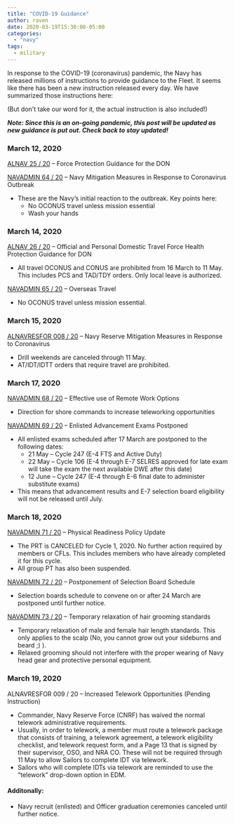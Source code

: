 ```yaml
---
title: "COVID-19 Guidance"
author: raven
date: 2020-03-19T15:30:00-05:00
categories:
  - "navy"
tags:
  - military
---
```


In response to the COVID-19 (coronavirus) pandemic, the Navy has released millions of instructions to provide guidance to the Fleet. It seems like there has been a new instruction released every day. We have summarized those instructions here:

(But don't take our word for it, the actual instruction is also included!)

<!--more-->

***Note: Since this is an on-going pandemic, this post will be updated as new guidance is put out. Check back to stay updated!***

<h3>March 12, 2020</h3>

[ALNAV 25 / 20](https://www.public.navy.mil/bupers-npc/reference/messages/Documents/ALNAVS/ALN2020/ALN20025.txt) – Force Protection Guidance for the DON

[NAVADMIN 64 / 20](https://www.public.navy.mil/bupers-npc/reference/messages/Documents/NAVADMINS/NAV2020/NAV20064.txt) – Navy Mitigation Measures in Response to Coronavirus Outbreak

* These are the Navy’s initial reaction to the outbreak. Key points here: 
    * No OCONUS travel unless mission essential
    * Wash your hands

<h3>March 14, 2020</h3>

[ALNAV 26 / 20](https://www.public.navy.mil/bupers-npc/reference/messages/Documents/ALNAVS/ALN2020/ALN20026.txt) – Official and Personal Domestic Travel Force Health Protection Guidance for DON

* All travel OCONUS and CONUS are prohibited from 16 March to 11 May. This includes PCS and TAD/TDY orders. Only local leave is authorized.

[NAVADMIN 65 / 20](https://www.public.navy.mil/bupers-npc/reference/messages/Documents/NAVADMINS/NAV2020/NAV20065.txt) – Overseas Travel

* No OCONUS travel unless mission essential.

<h3>March 15, 2020</h3>

[ALNAVRESFOR 008 / 20](https://www.public.navy.mil/nrh/ALNAVRESFOR/ALNAVRESFOR%202020/2020%20ALNAVRESFOR%20CNRF/2020%20ALNAVRESFOR%20008%20CNRF-FY20%20NAVY%20RESERVE%20MITIGATION%20MEASURES%20IN%20RESPONSE%20TO%20CORONAVIRUS.txt) – Navy Reserve Mitigation Measures in Response to Coronavirus

* Drill weekends are canceled through 11 May. 
* AT/IDT/IDTT orders that require travel are prohibited.

<h3>March 17, 2020</h3>

[NAVADMIN 68 / 20](https://www.public.navy.mil/bupers-npc/reference/messages/Documents/NAVADMINS/NAV2020/NAV20068.txt) – Effective use of Remote Work Options

* Direction for shore commands to increase teleworking opportunities

[NAVADMIN 69 / 20](https://www.public.navy.mil/bupers-npc/reference/messages/Documents/NAVADMINS/NAV2020/NAV20069.txt) – Enlisted Advancement Exams Postponed

* All enlisted exams scheduled after 17 March are postponed to the following dates:
    * 21 May – Cycle 247 (E-4 FTS and Active Duty)
    * 22 May – Cycle 106 (E-4 through E-7 SELRES approved for late exam will take the exam the next available DWE after this date)
    * 12 June – Cycle 247 (E-4 through E-6 final date to administer substitute exams)
* This means that advancement results and E-7 selection board eligibility will not be released until July.

<h3>March 18, 2020</h3>

[NAVADMIN 71 / 20](https://www.public.navy.mil/bupers-npc/reference/messages/Documents/NAVADMINS/NAV2020/NAV20071.txt) – Physical Readiness Policy Update

* The PRT is CANCELED for Cycle 1, 2020. No further action required by members or CFLs. This includes members who have already completed it for this cycle.
* All group PT has also been suspended.

[NAVADMIN 72 / 20](https://www.public.navy.mil/bupers-npc/reference/messages/Documents/NAVADMINS/NAV2020/NAV20072.txt) – Postponement of Selection Board Schedule

* Selection boards schedule to convene on or after 24 March are postponed until further notice.

[NAVADMIN 73 / 20](https://www.public.navy.mil/bupers-npc/reference/messages/Documents/NAVADMINS/NAV2020/NAV20073.txt) – Temporary relaxation of hair grooming standards

* Temporary relaxation of male and female hair length standards. This only applies to the scalp (No, you cannot grow out your sideburns and beard ;) ).
* Relaxed grooming should not interfere with the proper wearing of Navy head gear and protective personal equipment.

<h3>March 19, 2020</h3>

ALNAVRESFOR 009 / 20 – Increased Telework Opportunities (Pending Instruction)

* Commander, Navy Reserve Force (CNRF) has waived the normal telework administrative requirements.
* Usually, in order to telework, a member must route a telework package that consists of training, a telework agreement, a telework eligibility checklist, and telework request form, and a Page 13 that is signed by their supervisor, OSO, and NRA CO. These will not be required through 11 May to allow Sailors to complete IDT via telework.
* Sailors who will complete IDTs via telework are reminded to use the “telework” drop-down option in EDM.

<h4>Additonally:</h4>

* Navy recruit (enlisted) and Officer graduation ceremonies canceled until further notice.


